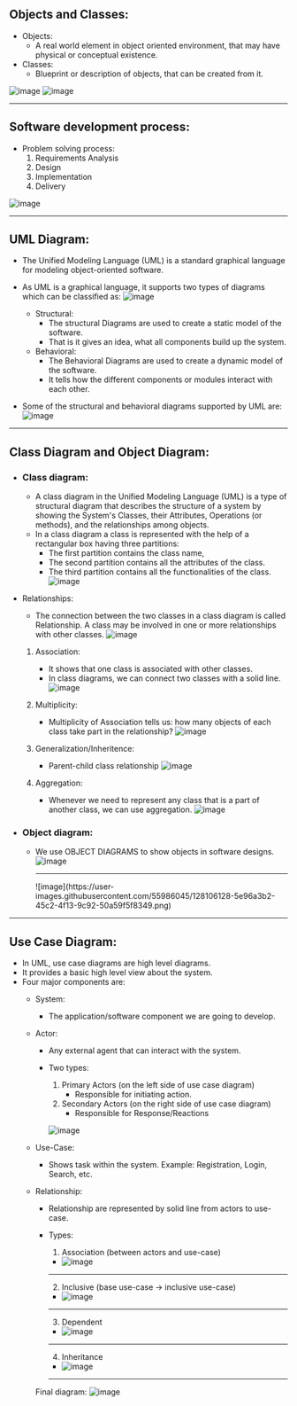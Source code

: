 
## Objects and Classes:
  * Objects:
     * A real world element in object oriented environment, that may have physical or conceptual existence.
  * Classes:
      * Blueprint or description of objects, that can be created from it.
      
  ![image](https://user-images.githubusercontent.com/55986045/128104789-2b1a8546-90c4-4634-8bd4-467a08be9655.png)
  ![image](https://user-images.githubusercontent.com/55986045/128104809-cfae4358-6d90-4354-bf76-a02ac5c14723.png)

  
<hr/>
  
## Software development process:
  * Problem solving process:
     1. Requirements Analysis
     2. Design
     3. Implementation
     4. Delivery 
    
  ![image](https://user-images.githubusercontent.com/55986045/128104662-1d095595-a305-4ed4-9440-5cdaa31e3223.png)


<hr/>

## UML Diagram:
  * The Unified Modeling Language (UML) is a standard graphical language for modeling object-oriented software.
  * As UML is a graphical language, it supports two types of diagrams which can be classified as:
    ![image](https://user-images.githubusercontent.com/55986045/127788611-5ed3f83c-2df2-4213-8ff4-08a1163f21ba.png)

    * Structural:
      * The structural Diagrams are used to create a static model of the software. 
      * That is it gives an idea, what all components build up the system.
    * Behavioral: 
      * The Behavioral Diagrams are used to create a dynamic model of the software. 
      * It tells how the different components or modules interact with each other.
      
  * Some of the structural and behavioral diagrams supported by UML are:
    ![image](https://user-images.githubusercontent.com/55986045/128104576-45f10b17-dfb3-4ab6-b8c4-235b6634b9b2.png)

<hr/>

## Class Diagram and Object Diagram:
  * ### Class diagram:
    * A class diagram in the Unified Modeling Language (UML) is a type of structural diagram that describes the structure of a system by showing the System's Classes, their Attributes, Operations (or methods), and the relationships among objects.
    * In a class diagram a class is represented with the help of a rectangular box having three partitions:
      * The first partition contains the class name,
      * The second partition contains all the attributes of the class.
      * The third partition contains all the functionalities of the class.
    ![image](https://user-images.githubusercontent.com/55986045/128105232-e75658dd-62fc-4773-972c-8d7e6521b809.png)
   
   * Relationships:
     * The connection between the two classes in a class diagram is called Relationship. A class may be involved in one or more relationships with other classes.
       ![image](https://user-images.githubusercontent.com/55986045/128105338-2d81c6ea-afbc-44d6-a4a2-d5156eea0f62.png)
   
      1. Association:
         * It shows that one class is associated with other classes.
         * In class diagrams, we can connect two classes with a solid line.
          ![image](https://user-images.githubusercontent.com/55986045/128105456-1cdbccb2-0373-4f1b-9722-915f5b5f6289.png)

      2. Multiplicity:
         * Multiplicity of Association tells us: how many objects of each class take part in the relationship?
           ![image](https://user-images.githubusercontent.com/55986045/128105676-78dd7764-cd6b-4b67-97a8-246a42771cb9.png)

      3. Generalization/Inheritence:
         * Parent-child class relationship
           ![image](https://user-images.githubusercontent.com/55986045/128105806-cd08107d-6046-462f-ba37-992295a0385f.png)

      4. Aggregation:
         * Whenever we need to represent any class that is a part of another class, we can use aggregation.
           ![image](https://user-images.githubusercontent.com/55986045/128105931-4339101a-4a0d-4ec3-9958-20fcb47ee37f.png)
  
  * ### Object diagram:
    * We use OBJECT DIAGRAMS to show objects in software designs.
      ![image](https://user-images.githubusercontent.com/55986045/128106100-a40ac05a-5bcc-403a-95ff-37c28aec8716.png)
      <hr/>
      ![image](https://user-images.githubusercontent.com/55986045/128106128-5e96a3b2-45c2-4f13-9c92-50a59f5f8349.png)



<hr/>

## Use Case Diagram:
  * In UML, use case diagrams are high level diagrams.
  * It provides a basic high level view about the system.
  * Four major components are:
    * System: 
      * The application/software component we are going to develop.  
    * Actor:
      * Any external agent that can interact with the system.
      * Two types:
        1. Primary Actors (on the left side of use case diagram)
           * Responsible for initiating action. 
        2. Secondary Actors (on the right side of use case diagram)
           * Responsible for Response/Reactions
        
        ![image](https://user-images.githubusercontent.com/55986045/128103409-56f7af30-3a29-44dc-8bef-a50405fbf59b.png)
        
    * Use-Case:
      * Shows task within the system. Example: Registration, Login, Search, etc.
    
    * Relationship:
      * Relationship are represented by solid line from actors to use-case.
      * Types:
        1. Association (between actors and use-case)
          * ![image](https://user-images.githubusercontent.com/55986045/128103237-29b4a4c5-925d-4655-a4a1-6fc46ed6fecf.png)
          <hr/>

        2. Inclusive (base use-case -> inclusive use-case)
          * ![image](https://user-images.githubusercontent.com/55986045/128103613-88d874fa-47f1-4230-95f3-cfac2ce2bd37.png)
          <hr/>

        3. Dependent 
          * ![image](https://user-images.githubusercontent.com/55986045/128103677-2585bc6e-740e-429b-9523-ef6d2458f5d5.png) 
          <hr/>  
        
        4. Inheritance
          * ![image](https://user-images.githubusercontent.com/55986045/128103766-d0785d00-aa0c-4175-80d2-5735f7ac1849.png)
          <hr/>
          
       Final diagram:
       ![image](https://user-images.githubusercontent.com/55986045/128103790-758ecc4b-9877-4967-894c-76b5774f117a.png)



